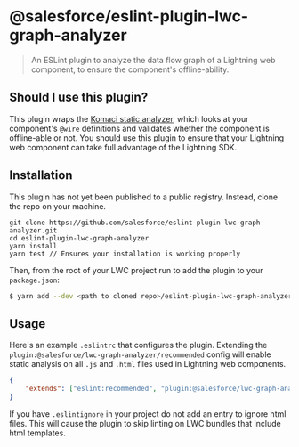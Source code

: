 # @salesforce/eslint-plugin-lwc-graph-analyzer

> An ESLint plugin to analyze the data flow graph of a Lightning web component, to ensure the component's offline-ability.

## Should I use this plugin?

This plugin wraps the [Komaci static analyzer](https://www.npmjs.com/package/@komaci/static-analyzer), which looks at your component's `@wire` definitions and validates whether the component is offline-able or not. You should use this plugin to ensure that your Lightning web component can take full advantage of the Lightning SDK.

## Installation

This plugin has not yet been published to a public registry. Instead, clone the repo on your machine.

```
git clone https://github.com/salesforce/eslint-plugin-lwc-graph-analyzer.git
cd eslint-plugin-lwc-graph-analyzer
yarn install
yarn test // Ensures your installation is working properly
```

Then, from the root of your LWC project run to add the plugin to your `package.json`:

```sh
$ yarn add --dev <path to cloned repo>/eslint-plugin-lwc-graph-analyzer
```

## Usage

Here's an example `.eslintrc` that configures the plugin. Extending the `plugin:@salesforce/lwc-graph-analyzer/recommended` config will enable static analysis on all `.js` and `.html` files used in Lightning web components.

```json
{
    "extends": ["eslint:recommended", "plugin:@salesforce/lwc-graph-analyzer/recommended"]
}
```

If you have `.eslintignore` in your project do not add an entry to ignore html files. This will cause the plugin to skip linting on LWC bundles that include html templates.
